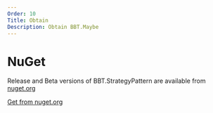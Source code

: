 ```yaml
---
Order: 10
Title: Obtain
Description: Obtain BBT.Maybe
---
```


# NuGet

Release and Beta versions of BBT.StrategyPattern are available from [nuget.org](https://www.nuget.org/packages/BBT.Maybe)

<a class="btn btn-lg btn-success" href="https://www.nuget.org/packages/BBT.Maybe" target="_blank">
    <i class="fa fa-download fa-lg"></i> Get from nuget.org
</a>
